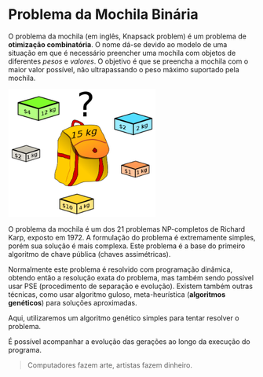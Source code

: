# Problema da Mochila Binária

O problema da mochila (em inglês, Knapsack problem) é um problema de **otimização combinatória**. O nome dá-se devido ao modelo de uma situação em que é necessário preencher uma mochila com objetos de diferentes _pesos_ e _valores_. O objetivo é que se preencha a mochila com o maior valor possível, não ultrapassando o peso máximo suportado pela mochila.

<img src='imagens/knapsack.png' width='300'>

O problema da mochila é um dos 21 problemas NP-completos de Richard Karp, exposto em 1972. A formulação do problema é extremamente simples, porém sua solução é mais complexa. Este problema é a base do primeiro algoritmo de chave pública (chaves assimétricas).

Normalmente este problema é resolvido com programação dinâmica, obtendo então a resolução exata do problema, mas também sendo possível usar PSE (procedimento de separação e evolução). Existem também outras técnicas, como usar algoritmo guloso, meta-heurística (**algoritmos genéticos**) para soluções aproximadas. 

Aqui, utilizaremos um algoritmo genético simples para tentar resolver o problema.

É possível acompanhar a evolução das gerações ao longo da execução do programa. 


> Computadores fazem arte, artistas fazem dinheiro.


<!--stackedit_data:
eyJoaXN0b3J5IjpbMTc5MzM2NjM0MCwtODMxODY5NDI5LC03MT
E4NTQzMzFdfQ==
-->